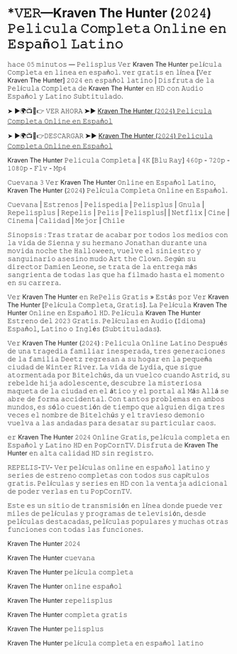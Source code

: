 # *𝚅𝙴𝚁—Kraven The Hunter (𝟸𝟶𝟸𝟺) 𝙿𝚎𝚕𝚒𝚌𝚞𝚕𝚊 𝙲𝚘𝚖𝚙𝚕𝚎𝚝𝚊 𝙾𝚗𝚕𝚒𝚗𝚎 𝚎𝚗 𝙴𝚜𝚙𝚊ñ𝚘𝚕 𝙻𝚊𝚝𝚒𝚗𝚘

𝚑𝚊𝚌𝚎 𝟶𝟻 𝚖𝚒𝚗𝚞𝚝𝚘𝚜 — 𝙿𝚎𝚕𝚒𝚜𝚙𝚕𝚞𝚜 𝚅𝚎𝚛 Kraven The Hunter 𝚙𝚎𝚕í𝚌𝚞𝚕𝚊 𝙲𝚘𝚖𝚙𝚕𝚎𝚝𝚊 𝚎𝚗 𝚕𝚒𝚗𝚎𝚊 𝚎𝚗 𝚎𝚜𝚙𝚊ñ𝚘𝚕. 𝚟𝚎𝚛 𝚐𝚛𝚊𝚝𝚒𝚜 𝚎𝚗 𝚕í𝚗𝚎𝚊 [𝚅𝚎𝚛 Kraven The Hunter] 𝟸𝟶𝟸𝟺 𝚎𝚗 𝚎𝚜𝚙𝚊ñ𝚘𝚕 𝚕𝚊𝚝𝚒𝚗𝚘 | 𝙳𝚒𝚜𝚏𝚛𝚞𝚝𝚊 𝚍𝚎 𝚕𝚊 𝙿𝚎𝚕í𝚌𝚞𝚕𝚊 𝙲𝚘𝚖𝚙𝚕𝚎𝚝𝚊 𝚍𝚎 Kraven The Hunter 𝚎𝚗 𝙷𝙳 𝚌𝚘𝚗 𝙰𝚞𝚍𝚒𝚘 𝙴𝚜𝚙𝚊ñ𝚘𝚕 𝚢 𝙻𝚊𝚝𝚒𝚗𝚘 𝚂𝚞𝚋𝚝𝚒𝚝𝚞𝚕𝚊𝚍𝚘.

➤ ►🌍📺📱👉 𝚅𝙴𝚁 𝙰𝙷𝙾𝚁𝙰 ➤► [Kraven The Hunter (𝟸𝟶𝟸𝟺) 𝙿𝚎𝚕𝚒𝚌𝚞𝚕𝚊 𝙲𝚘𝚖𝚙𝚕𝚎𝚝𝚊 𝙾𝚗𝚕𝚒𝚗𝚎 𝚎𝚗 𝙴𝚜𝚙𝚊ñ𝚘𝚕](https://t.co/mzlAihB3a5)

➤ ►🌍📺📱👉𝙳𝙴𝚂𝙲𝙰𝚁𝙶𝙰𝚁 ➤► [Kraven The Hunter (𝟸𝟶𝟸𝟺) 𝙿𝚎𝚕𝚒𝚌𝚞𝚕𝚊 𝙲𝚘𝚖𝚙𝚕𝚎𝚝𝚊 𝙾𝚗𝚕𝚒𝚗𝚎 𝚎𝚗 𝙴𝚜𝚙𝚊ñ𝚘𝚕](https://t.co/Mpm5TTKRvz)

Kraven The Hunter 𝙿𝚎𝚕𝚒𝚌𝚞𝚕𝚊 𝙲𝚘𝚖𝚙𝚕𝚎𝚝𝚊 | 𝟺𝙺 [𝙱𝚕𝚞 𝚁𝚊𝚢] 𝟺𝟼𝟶𝚙 - 𝟽𝟸𝟶𝚙 - 𝟷𝟶𝟾𝟶𝚙 - 𝙵𝚕𝚟 - 𝙼𝚙𝟺

𝙲𝚞𝚎𝚟𝚊𝚗𝚊 𝟹 𝚅𝚎𝚛 Kraven The Hunter 𝙾𝚗𝚕𝚒𝚗𝚎 𝚎𝚗 𝙴𝚜𝚙𝚊ñ𝚘𝚕 𝙻𝚊𝚝𝚒𝚗𝚘, Kraven The Hunter (𝟸𝟶𝟸𝟺) 𝙿𝚎𝚕í𝚌𝚞𝚕𝚊 𝙲𝚘𝚖𝚙𝚕𝚎𝚝𝚊 𝙾𝚗𝚕𝚒𝚗𝚎 𝚎𝚗 𝙴𝚜𝚙𝚊ñ𝚘𝚕.

𝙲𝚞𝚎𝚟𝚊𝚗𝚊 | 𝙴𝚜𝚝𝚛𝚎𝚗𝚘𝚜 | 𝙿𝚎𝚕𝚒𝚜𝚙𝚎𝚍𝚒𝚊 | 𝙿𝚎𝚕𝚒𝚜𝚙𝚕𝚞𝚜 | 𝙶𝚗𝚞𝚕𝚊 | 𝚁𝚎𝚙𝚎𝚕𝚒𝚜𝚙𝚕𝚞𝚜 | 𝚁𝚎𝚙𝚎𝚕𝚒𝚜 | 𝙿𝚎𝚕𝚒𝚜 | 𝙿𝚎𝚕𝚒𝚜𝚙𝚕𝚞𝚜| | 𝙽𝚎𝚝𝚏𝚕𝚒𝚡 | 𝙲𝚒𝚗𝚎 | 𝙲𝚒𝚗𝚎𝚖𝚊 | 𝙲𝚊𝚕𝚒𝚍𝚊𝚍 | 𝙼𝚎𝚓𝚘𝚛 | 𝙲𝚑𝚒𝚕𝚎

𝚂𝚒𝚗𝚘𝚙𝚜𝚒𝚜 : 𝚃𝚛𝚊𝚜 𝚝𝚛𝚊𝚝𝚊𝚛 𝚍𝚎 𝚊𝚌𝚊𝚋𝚊𝚛 𝚙𝚘𝚛 𝚝𝚘𝚍𝚘𝚜 𝚕𝚘𝚜 𝚖𝚎𝚍𝚒𝚘𝚜 𝚌𝚘𝚗 𝚕𝚊 𝚟𝚒𝚍𝚊 𝚍𝚎 𝚂𝚒𝚎𝚗𝚗𝚊 𝚢 𝚜𝚞 𝚑𝚎𝚛𝚖𝚊𝚗𝚘 𝙹𝚘𝚗𝚊𝚝𝚑𝚊𝚗 𝚍𝚞𝚛𝚊𝚗𝚝𝚎 𝚞𝚗𝚊 𝚖𝚘𝚟𝚒𝚍𝚊 𝚗𝚘𝚌𝚑𝚎 𝚝𝚑𝚎 𝙷𝚊𝚕𝚕𝚘𝚠𝚎𝚎𝚗, 𝚟𝚞𝚎𝚕𝚟𝚎 𝚎𝚕 𝚜𝚒𝚗𝚒𝚎𝚜𝚝𝚛𝚘 𝚢 𝚜𝚊𝚗𝚐𝚞𝚒𝚗𝚊𝚛𝚒𝚘 𝚊𝚜𝚎𝚜𝚒𝚗𝚘 𝚖𝚞𝚍𝚘 𝙰𝚛𝚝 𝚝𝚑𝚎 𝙲𝚕𝚘𝚠𝚗. 𝚂𝚎𝚐ú𝚗 𝚜𝚞 𝚍𝚒𝚛𝚎𝚌𝚝𝚘𝚛 𝙳𝚊𝚖𝚒𝚎𝚗 𝙻𝚎𝚘𝚗𝚎, 𝚜𝚎 𝚝𝚛𝚊𝚝𝚊 𝚍𝚎 𝚕𝚊 𝚎𝚗𝚝𝚛𝚎𝚐𝚊 𝚖á𝚜 𝚜𝚊𝚗𝚐𝚛𝚒𝚎𝚗𝚝𝚊 𝚍𝚎 𝚝𝚘𝚍𝚊𝚜 𝚕𝚊𝚜 𝚚𝚞𝚎 𝚑𝚊 𝚏𝚒𝚕𝚖𝚊𝚍𝚘 𝚑𝚊𝚜𝚝𝚊 𝚎𝚕 𝚖𝚘𝚖𝚎𝚗𝚝𝚘 𝚎𝚗 𝚜𝚞 𝚌𝚊𝚛𝚛𝚎𝚛𝚊.

𝚅𝚎𝚛 Kraven The Hunter 𝚎𝚗 𝚁𝚎𝙿𝚎𝚕𝚒𝚜 𝙶𝚛𝚊𝚝𝚒𝚜 » 𝙴𝚜𝚝á𝚜 𝚙𝚘𝚛 𝚅𝚎𝚛 Kraven The Hunter [𝙿𝚎𝚕í𝚌𝚞𝚕𝚊 𝙲𝚘𝚖𝚙𝚕𝚎𝚝𝚊, 𝙶𝚛𝚊𝚝𝚒𝚜]. 𝙻𝚊 𝙿𝚎𝚕í𝚌𝚞𝚕𝚊 Kraven The Hunter 𝙾𝚗𝚕𝚒𝚗𝚎 𝚎𝚗 𝙴𝚜𝚙𝚊ñ𝚘𝚕 𝙷𝙳. 𝙿𝚎𝚕í𝚌𝚞𝚕𝚊 Kraven The Hunter 𝙴𝚜𝚝𝚛𝚎𝚗𝚘 𝚍𝚎𝚕 𝟸𝟶𝟸𝟹 𝙶𝚛𝚊𝚝𝚒𝚜. 𝙿𝚎𝚕í𝚌𝚞𝚕𝚊𝚜 𝚎𝚗 𝙰𝚞𝚍𝚒𝚘 (𝙸𝚍𝚒𝚘𝚖𝚊) 𝙴𝚜𝚙𝚊ñ𝚘𝚕, 𝙻𝚊𝚝𝚒𝚗𝚘 𝚘 𝙸𝚗𝚐𝚕é𝚜 (𝚂𝚞𝚋𝚝𝚒𝚝𝚞𝚕𝚊𝚍𝚊𝚜).

𝚅𝚎𝚛 Kraven The Hunter (𝟸𝟶𝟸𝟺) : 𝙿𝚎𝚕𝚒𝚌𝚞𝚕𝚊 𝙾𝚗𝚕𝚒𝚗𝚎 𝙻𝚊𝚝𝚒𝚗𝚘 𝙳𝚎𝚜𝚙𝚞é𝚜 𝚍𝚎 𝚞𝚗𝚊 𝚝𝚛𝚊𝚐𝚎𝚍𝚒𝚊 𝚏𝚊𝚖𝚒𝚕𝚒𝚊𝚛 𝚒𝚗𝚎𝚜𝚙𝚎𝚛𝚊𝚍𝚊, 𝚝𝚛𝚎𝚜 𝚐𝚎𝚗𝚎𝚛𝚊𝚌𝚒𝚘𝚗𝚎𝚜 𝚍𝚎 𝚕𝚊 𝚏𝚊𝚖𝚒𝚕𝚒𝚊 𝙳𝚎𝚎𝚝𝚣 𝚛𝚎𝚐𝚛𝚎𝚜𝚊𝚗 𝚊 𝚜𝚞 𝚑𝚘𝚐𝚊𝚛 𝚎𝚗 𝚕𝚊 𝚙𝚎𝚚𝚞𝚎ñ𝚊 𝚌𝚒𝚞𝚍𝚊𝚍 𝚍𝚎 𝚆𝚒𝚗𝚝𝚎𝚛 𝚁𝚒𝚟𝚎𝚛. 𝙻𝚊 𝚟𝚒𝚍𝚊 𝚍𝚎 𝙻𝚢𝚍𝚒𝚊, 𝚚𝚞𝚎 𝚜𝚒𝚐𝚞𝚎 𝚊𝚝𝚘𝚛𝚖𝚎𝚗𝚝𝚊𝚍𝚊 𝚙𝚘𝚛 𝙱𝚒𝚝𝚎𝚕𝚌𝚑ú𝚜, 𝚍𝚊 𝚞𝚗 𝚟𝚞𝚎𝚕𝚌𝚘 𝚌𝚞𝚊𝚗𝚍𝚘 𝙰𝚜𝚝𝚛𝚒𝚍, 𝚜𝚞 𝚛𝚎𝚋𝚎𝚕𝚍𝚎 𝚑𝚒𝚓𝚊 𝚊𝚍𝚘𝚕𝚎𝚜𝚌𝚎𝚗𝚝𝚎, 𝚍𝚎𝚜𝚌𝚞𝚋𝚛𝚎 𝚕𝚊 𝚖𝚒𝚜𝚝𝚎𝚛𝚒𝚘𝚜𝚊 𝚖𝚊𝚚𝚞𝚎𝚝𝚊 𝚍𝚎 𝚕𝚊 𝚌𝚒𝚞𝚍𝚊𝚍 𝚎𝚗 𝚎𝚕 á𝚝𝚒𝚌𝚘 𝚢 𝚎𝚕 𝚙𝚘𝚛𝚝𝚊𝚕 𝚊𝚕 𝙼á𝚜 𝙰𝚕𝚕á 𝚜𝚎 𝚊𝚋𝚛𝚎 𝚍𝚎 𝚏𝚘𝚛𝚖𝚊 𝚊𝚌𝚌𝚒𝚍𝚎𝚗𝚝𝚊𝚕. 𝙲𝚘𝚗 𝚝𝚊𝚗𝚝𝚘𝚜 𝚙𝚛𝚘𝚋𝚕𝚎𝚖𝚊𝚜 𝚎𝚗 𝚊𝚖𝚋𝚘𝚜 𝚖𝚞𝚗𝚍𝚘𝚜, 𝚎𝚜 𝚜ó𝚕𝚘 𝚌𝚞𝚎𝚜𝚝𝚒ó𝚗 𝚍𝚎 𝚝𝚒𝚎𝚖𝚙𝚘 𝚚𝚞𝚎 𝚊𝚕𝚐𝚞𝚒𝚎𝚗 𝚍𝚒𝚐𝚊 𝚝𝚛𝚎𝚜 𝚟𝚎𝚌𝚎𝚜 𝚎𝚕 𝚗𝚘𝚖𝚋𝚛𝚎 𝚍𝚎 𝙱𝚒𝚝𝚎𝚕𝚌𝚑ú𝚜 𝚢 𝚎𝚕 𝚝𝚛𝚊𝚟𝚒𝚎𝚜𝚘 𝚍𝚎𝚖𝚘𝚗𝚒𝚘 𝚟𝚞𝚎𝚕𝚟𝚊 𝚊 𝚕𝚊𝚜 𝚊𝚗𝚍𝚊𝚍𝚊𝚜 𝚙𝚊𝚛𝚊 𝚍𝚎𝚜𝚊𝚝𝚊𝚛 𝚜𝚞 𝚙𝚊𝚛𝚝𝚒𝚌𝚞𝚕𝚊𝚛 𝚌𝚊𝚘𝚜.

𝚎𝚛 Kraven The Hunter 𝟸𝟶𝟸𝟺 𝙾𝚗𝚕𝚒𝚗𝚎 𝙶𝚛𝚊𝚝𝚒𝚜, 𝚙𝚎𝚕í𝚌𝚞𝚕𝚊 𝚌𝚘𝚖𝚙𝚕𝚎𝚝𝚊 𝚎𝚗 𝙴𝚜𝚙𝚊ñ𝚘𝚕 𝚢 𝙻𝚊𝚝𝚒𝚗𝚘 𝙷𝙳 𝚎𝚗 𝙿𝚘𝚙𝙲𝚘𝚛𝚗𝚃𝚅. 𝙳𝚒𝚜𝚏𝚛𝚞𝚝𝚊 𝚍𝚎 Kraven The Hunter 𝚎𝚗 𝚊𝚕𝚝𝚊 𝚌𝚊𝚕𝚒𝚍𝚊𝚍 𝙷𝙳 𝚜𝚒𝚗 𝚛𝚎𝚐𝚒𝚜𝚝𝚛𝚘.

𝚁𝙴𝙿𝙴𝙻𝙸𝚂-𝚃𝚅- 𝚅𝚎𝚛 𝚙𝚎𝚕í𝚌𝚞𝚕𝚊𝚜 𝚘𝚗𝚕𝚒𝚗𝚎 𝚎𝚗 𝚎𝚜𝚙𝚊ñ𝚘𝚕 𝚕𝚊𝚝𝚒𝚗𝚘 𝚢 𝚜𝚎𝚛𝚒𝚎𝚜 𝚍𝚎 𝚎𝚜𝚝𝚛𝚎𝚗𝚘 𝚌𝚘𝚖𝚙𝚕𝚎𝚝𝚊𝚜 𝚌𝚘𝚗 𝚝𝚘𝚍𝚘𝚜 𝚜𝚞𝚜 𝚌𝚊𝚙í𝚝𝚞𝚕𝚘𝚜 𝚐𝚛𝚊𝚝𝚒𝚜. 𝙿𝚎𝚕í𝚌𝚞𝚕𝚊𝚜 𝚢 𝚜𝚎𝚛𝚒𝚎𝚜 𝚎𝚗 𝙷𝙳 𝚌𝚘𝚗 𝚕𝚊 𝚟𝚎𝚗𝚝𝚊𝚓𝚊 𝚊𝚍𝚒𝚌𝚒𝚘𝚗𝚊𝚕 𝚍𝚎 𝚙𝚘𝚍𝚎𝚛 𝚟𝚎𝚛𝚕𝚊𝚜 𝚎𝚗 𝚝𝚞 𝙿𝚘𝚙𝙲𝚘𝚛𝚗𝚃𝚅.

𝙴𝚜𝚝𝚎 𝚎𝚜 𝚞𝚗 𝚜𝚒𝚝𝚒𝚘 𝚍𝚎 𝚝𝚛𝚊𝚗𝚜𝚖𝚒𝚜𝚒ó𝚗 𝚎𝚗 𝚕í𝚗𝚎𝚊 𝚍𝚘𝚗𝚍𝚎 𝚙𝚞𝚎𝚍𝚎 𝚟𝚎𝚛 𝚖𝚒𝚕𝚎𝚜 𝚍𝚎 𝚙𝚎𝚕í𝚌𝚞𝚕𝚊𝚜 𝚢 𝚙𝚛𝚘𝚐𝚛𝚊𝚖𝚊𝚜 𝚍𝚎 𝚝𝚎𝚕𝚎𝚟𝚒𝚜𝚒ó𝚗, 𝚍𝚎𝚜𝚍𝚎 𝚙𝚎𝚕í𝚌𝚞𝚕𝚊𝚜 𝚍𝚎𝚜𝚝𝚊𝚌𝚊𝚍𝚊𝚜, 𝚙𝚎𝚕í𝚌𝚞𝚕𝚊𝚜 𝚙𝚘𝚙𝚞𝚕𝚊𝚛𝚎𝚜 𝚢 𝚖𝚞𝚌𝚑𝚊𝚜 𝚘𝚝𝚛𝚊𝚜 𝚏𝚞𝚗𝚌𝚒𝚘𝚗𝚎𝚜 𝚌𝚘𝚗 𝚝𝚘𝚍𝚊𝚜 𝚕𝚊𝚜 𝚏𝚞𝚗𝚌𝚒𝚘𝚗𝚎𝚜.

Kraven The Hunter 𝟸𝟶𝟸𝟺

Kraven The Hunter 𝚌𝚞𝚎𝚟𝚊𝚗𝚊

Kraven The Hunter 𝚙𝚎𝚕í𝚌𝚞𝚕𝚊 𝚌𝚘𝚖𝚙𝚕𝚎𝚝𝚊

Kraven The Hunter 𝚘𝚗𝚕𝚒𝚗𝚎 𝚎𝚜𝚙𝚊ñ𝚘𝚕

Kraven The Hunter 𝚛𝚎𝚙𝚎𝚕𝚒𝚜𝚙𝚕𝚞𝚜

Kraven The Hunter 𝚌𝚘𝚖𝚙𝚕𝚎𝚝𝚊 𝚐𝚛𝚊𝚝𝚒𝚜

Kraven The Hunter 𝚙𝚎𝚕𝚒𝚜𝚙𝚕𝚞𝚜

Kraven The Hunter 𝚙𝚎𝚕í𝚌𝚞𝚕𝚊 𝚌𝚘𝚖𝚙𝚕𝚎𝚝𝚊 𝚎𝚗 𝚎𝚜𝚙𝚊ñ𝚘𝚕 𝚕𝚊𝚝𝚒𝚗𝚘
